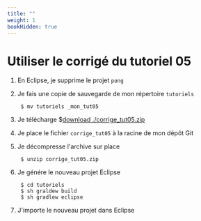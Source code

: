 ```yaml
---
title: ""
weight: 1
bookHidden: true
---
```



# Utiliser le corrigé du tutoriel 05

1. En Eclipse, je supprime le projet `pong`

1. Je fais une copie de sauvegarde de mon répertoire `tutoriels`

        $ mv tutoriels _mon_tut05

1. Je télécharge $[download ./corrige_tut05.zip](corrige_tut05.zip)

1. Je place le fichier `corrige_tut05` à la racine de mon dépôt Git

1. Je décompresse l'archive sur place


        $ unzip corrige_tut05.zip

1. Je génére le nouveau projet Eclipse

        $ cd tutoriels
        $ sh graldew build 
        $ sh gradlew eclipse

1. J'importe le nouveau projet dans Eclipse
